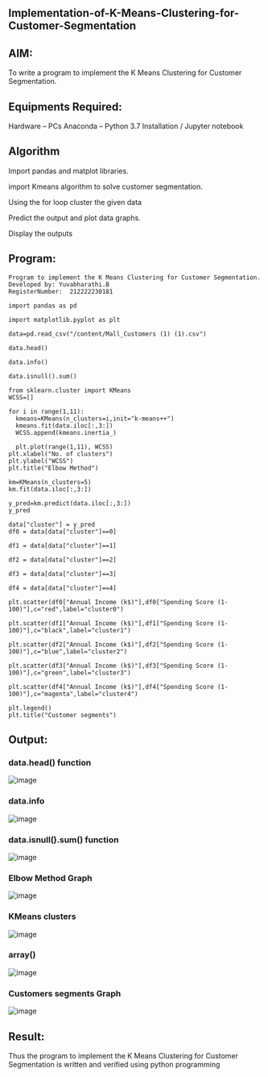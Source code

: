 ## Implementation-of-K-Means-Clustering-for-Customer-Segmentation
## AIM:
To write a program to implement the K Means Clustering for Customer Segmentation.

## Equipments Required:
Hardware – PCs
Anaconda – Python 3.7 Installation / Jupyter notebook
## Algorithm

Import pandas and matplot libraries.

import Kmeans algorithm to solve customer segmentation.

Using the for loop cluster the given data

Predict the output and plot data graphs.

Display the outputs

## Program:
```
Program to implement the K Means Clustering for Customer Segmentation.
Developed by: Yuvabharathi.B
RegisterNumber:  212222230181

import pandas as pd

import matplotlib.pyplot as plt

data=pd.read_csv("/content/Mall_Customers (1) (1).csv")

data.head()

data.info()

data.isnull().sum()

from sklearn.cluster import KMeans
WCSS=[]

for i in range(1,11):
  kmeans=KMeans(n_clusters=i,init="k-means++")
  kmeans.fit(data.iloc[:,3:])
  WCSS.append(kmeans.inertia_)

  plt.plot(range(1,11), WCSS)
plt.xlabel("No. of clusters")
plt.ylabel("WCSS")
plt.title("Elbow Method")

km=KMeans(n_clusters=5)
km.fit(data.iloc[:,3:])

y_pred=km.predict(data.iloc[:,3:])
y_pred

data["cluster"] = y_pred
df0 = data[data["cluster"]==0]

df1 = data[data["cluster"]==1]

df2 = data[data["cluster"]==2]

df3 = data[data["cluster"]==3]

df4 = data[data["cluster"]==4]

plt.scatter(df0["Annual Income (k$)"],df0["Spending Score (1-100)"],c="red",label="cluster0")

plt.scatter(df1["Annual Income (k$)"],df1["Spending Score (1-100)"],c="black",label="cluster1")

plt.scatter(df2["Annual Income (k$)"],df2["Spending Score (1-100)"],c="blue",label="cluster2")

plt.scatter(df3["Annual Income (k$)"],df3["Spending Score (1-100)"],c="green",label="cluster3")

plt.scatter(df4["Annual Income (k$)"],df4["Spending Score (1-100)"],c="magenta",label="cluster4")

plt.legend()
plt.title("Customer segments")
```
## Output:
### data.head() function
![image](https://github.com/yuvabharathib/Implementation-of-K-Means-Clustering-for-Customer-Segmentation/assets/113497404/83a47574-5e5b-4ecf-b9fd-c38303dbbfd4)
### data.info
![image](https://github.com/yuvabharathib/Implementation-of-K-Means-Clustering-for-Customer-Segmentation/assets/113497404/7edbf7f6-ed86-4280-b5e3-f333ee58fb96)
### data.isnull().sum() function
![image](https://github.com/yuvabharathib/Implementation-of-K-Means-Clustering-for-Customer-Segmentation/assets/113497404/81f20899-76e1-4b0e-bf48-d40204eadf3f)
### Elbow Method Graph
![image](https://github.com/yuvabharathib/Implementation-of-K-Means-Clustering-for-Customer-Segmentation/assets/113497404/f31a760e-461f-46da-bf6f-e85a50db46d6)
### KMeans clusters
![image](https://github.com/yuvabharathib/Implementation-of-K-Means-Clustering-for-Customer-Segmentation/assets/113497404/531cb5d6-befa-465e-8d29-7f75e45e215b)
### array()
![image](https://github.com/yuvabharathib/Implementation-of-K-Means-Clustering-for-Customer-Segmentation/assets/113497404/38ad9b5b-aeb7-4990-aaf8-9b116b1b71fb)
### Customers segments Graph
![image](https://github.com/yuvabharathib/Implementation-of-K-Means-Clustering-for-Customer-Segmentation/assets/113497404/4a32f28b-f3ee-4164-9c87-12fa82fb9a07)
## Result:
Thus the program to implement the K Means Clustering for Customer Segmentation is written and verified using python programming
